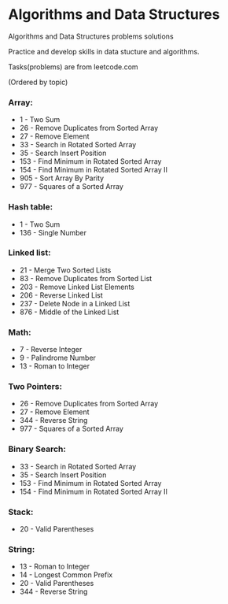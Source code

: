 # Algorithms and Data Structures
Algorithms and Data Structures problems solutions

Practice and develop skills in data stucture and algorithms.

Tasks(problems) are from leetcode.com

(Ordered by topic)
### Array:
* 1	- Two Sum    		
* 26 - Remove Duplicates from Sorted Array
* 27 - Remove Element  
* 33 - Search in Rotated Sorted Array 
* 35 -	Search Insert Position    	
* 153	- Find Minimum in Rotated Sorted Array   
* 154	- Find Minimum in Rotated Sorted Array II
* 905	- Sort Array By Parity  
* 977	- Squares of a Sorted Array  

### Hash table:   
* 1	- Two Sum
* 136	- Single Number  
                
### Linked list:    
* 21	- Merge Two Sorted Lists  
* 83	- Remove Duplicates from Sorted List
* 203	- Remove Linked List Elements   
* 206	- Reverse Linked List   
* 237	- Delete Node in a Linked List  
* 876	- Middle of the Linked List                

### Math:          
* 7	- Reverse Integer    
* 9	- Palindrome Number  
* 13 - Roman to Integer    
                
### Two Pointers:   
* 26	- Remove Duplicates from Sorted Array 
* 27	- Remove Element 
* 344	- Reverse String    
* 977	- Squares of a Sorted Array                 
                
### Binary Search:  
* 33	- Search in Rotated Sorted Array 
* 35	- Search Insert Position   
* 153	- Find Minimum in Rotated Sorted Array   
* 154	- Find Minimum in Rotated Sorted Array II

### Stack:          
* 20	- Valid Parentheses  

### String:    
* 13	- Roman to Integer 
* 14	- Longest Common Prefix 
* 20	- Valid Parentheses
* 344	- Reverse String   

